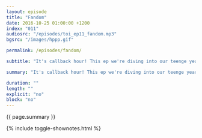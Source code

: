 ```yaml
---
layout: episode
title: "Fandom"
date: 2016-10-25 01:00:00 +1200
index: "011"
audiosrc: "/episodes/toi_ep11_fandom.mp3"
bgsrc: "/images/hppp.gif"

permalink: /episodes/fandom/

subtitle: "It's callback hour! This ep we're diving into our teenge years of reading and writing fanfiction, consuming fanart, and living it up in this strange and awesome subculture on the internet. We talk about the power of fanfiction, the voice it lends to its predominantly female and minority authors, and the strange ways it can play with canon, and sometimes, real life."

summary: "It's callback hour! This ep we're diving into our teenge years of reading and writing fanfiction, consuming fanart, and living it up in this strange and awesome subculture on the internet. We talk about the power of fanfiction, the voice it lends to its predominantly female and minority authors, and the strange ways it can play with canon, and sometimes, real life."

duration: ""
length: ""
explicit: "no"
block: "no" 
---
```

<section class="summary" markdown="1">

{{ page.summary }}

</section>

{% include toggle-shownotes.html %}

<section id="shownotes" class="hidden" markdown="1">


</section>
